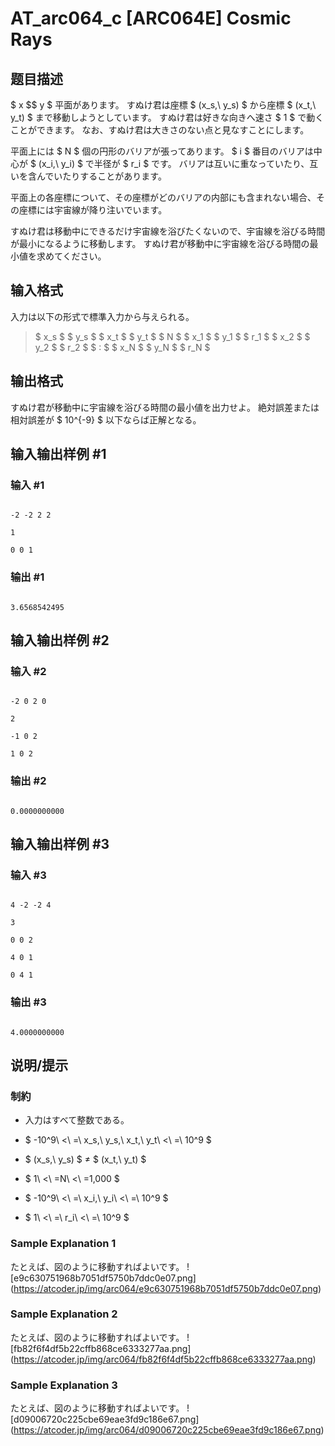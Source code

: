 # AT_arc064_c [ARC064E] Cosmic Rays

## 题目描述

[problemUrl]: https://atcoder.jp/contests/arc064/tasks/arc064_c

$ x $$ y $ 平面があります。 すぬけ君は座標 $ (x_s,\ y_s) $ から座標 $ (x_t,\ y_t) $ まで移動しようとしています。 すぬけ君は好きな向きへ速さ $ 1 $ で動くことができます。 なお、すぬけ君は大きさのない点と見なすことにします。

平面上には $ N $ 個の円形のバリアが張ってあります。 $ i $ 番目のバリアは中心が $ (x_i,\ y_i) $ で半径が $ r_i $ です。 バリアは互いに重なっていたり、互いを含んでいたりすることがあります。

平面上の各座標について、その座標がどのバリアの内部にも含まれない場合、その座標には宇宙線が降り注いでいます。

すぬけ君は移動中にできるだけ宇宙線を浴びたくないので、宇宙線を浴びる時間が最小になるように移動します。 すぬけ君が移動中に宇宙線を浴びる時間の最小値を求めてください。

## 输入格式

入力は以下の形式で標準入力から与えられる。

> $ x_s $ $ y_s $ $ x_t $ $ y_t $ $ N $ $ x_1 $ $ y_1 $ $ r_1 $ $ x_2 $ $ y_2 $ $ r_2 $ $ : $ $ x_N $ $ y_N $ $ r_N $

## 输出格式

すぬけ君が移動中に宇宙線を浴びる時間の最小値を出力せよ。 絶対誤差または相対誤差が $ 10^{-9} $ 以下ならば正解となる。

## 输入输出样例 #1

### 输入 #1

```
-2 -2 2 2
1
0 0 1
```

### 输出 #1

```
3.6568542495
```

## 输入输出样例 #2

### 输入 #2

```
-2 0 2 0
2
-1 0 2
1 0 2
```

### 输出 #2

```
0.0000000000
```

## 输入输出样例 #3

### 输入 #3

```
4 -2 -2 4
3
0 0 2
4 0 1
0 4 1
```

### 输出 #3

```
4.0000000000
```

## 说明/提示

### 制約

- 入力はすべて整数である。
- $ -10^9\ <\ =\ x_s,\ y_s,\ x_t,\ y_t\ <\ =\ 10^9 $
- $ (x_s,\ y_s) $ ≠ $ (x_t,\ y_t) $
- $ 1\ <\ =N\ <\ =1,000 $
- $ -10^9\ <\ =\ x_i,\ y_i\ <\ =\ 10^9 $
- $ 1\ <\ =\ r_i\ <\ =\ 10^9 $

### Sample Explanation 1

たとえば、図のように移動すればよいです。 !\[e9c630751968b7051df5750b7ddc0e07.png\](https://atcoder.jp/img/arc064/e9c630751968b7051df5750b7ddc0e07.png)

### Sample Explanation 2

たとえば、図のように移動すればよいです。 !\[fb82f6f4df5b22cffb868ce6333277aa.png\](https://atcoder.jp/img/arc064/fb82f6f4df5b22cffb868ce6333277aa.png)

### Sample Explanation 3

たとえば、図のように移動すればよいです。 !\[d09006720c225cbe69eae3fd9c186e67.png\](https://atcoder.jp/img/arc064/d09006720c225cbe69eae3fd9c186e67.png)